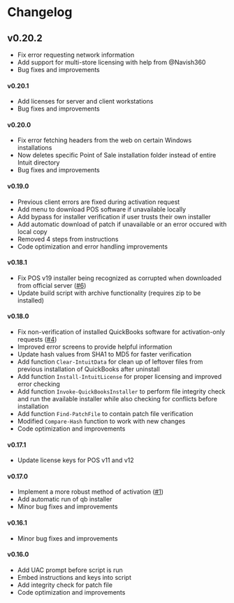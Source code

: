 # Changelog

## v0.20.2
- Fix error requesting network information
- Add support for multi-store licensing with help from @Navish360
- Bug fixes and improvements

#### v0.20.1
- Add licenses for server and client workstations
- Bug fixes and improvements

#### v0.20.0

- Fix error fetching headers from the web on certain Windows installations 
- Now deletes specific Point of Sale installation folder instead of entire Intuit directory
- Bug fixes and improvements

#### v0.19.0

- Previous client errors are fixed during activation request
- Add menu to download POS software if unavailable locally
- Add bypass for installer verification if user trusts their own installer
- Add automatic download of patch if unavailable or an error occured with local copy
- Removed 4 steps from instructions
- Code optimization and error handling improvements

#### v0.18.1

- Fix POS v19 installer being recognized as corrupted when downloaded from official server ([#6](https://github.com/neuralpain/qbactivator/issues/6))
- Update build script with archive functionality (requires zip to be installed)

#### v0.18.0

- Fix non-verification of installed QuickBooks software for activation-only requests ([#4](https://github.com/neuralpain/qbactivator/issues/4))
- Improved error screens to provide helpful information
- Update hash values from SHA1 to MD5 for faster verification
- Add function `Clear-IntuitData` for clean up of leftover files from previous installation of QuickBooks after uninstall
- Add function `Install-IntuitLicense` for proper licensing and improved error checking
- Add function `Invoke-QuickBooksInstaller` to perform file integrity check and run the available installer while also checking for conflicts before installation
- Add function `Find-PatchFile` to contain patch file verification
- Modified `Compare-Hash` function to work with new changes
- Code optimization and improvements

#### v0.17.1

- Update license keys for POS v11 and v12

#### v0.17.0
- Implement a more robust method of activation ([#1](https://github.com/neuralpain/qbactivator/issues/1))
- Add automatic run of qb installer
- Minor bug fixes and improvements

#### v0.16.1
- Minor bug fixes and improvements

#### v0.16.0
- Add UAC prompt before script is run
- Embed instructions and keys into script
- Add integrity check for patch file
- Code optimization and improvements
